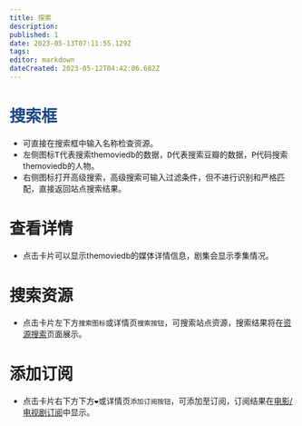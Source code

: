 ```yaml
---
title: 探索
description: 
published: 1
date: 2023-05-13T07:11:55.129Z
tags: 
editor: markdown
dateCreated: 2023-05-12T04:42:06.682Z
---
```


# <font color=#184785>搜索框</font>

- 可直接在搜索框中输入名称检查资源。
- 左侧图标<kbd>T</kbd>代表搜索themoviedb的数据，<kbd>D</kbd>代表搜索豆瓣的数据，<kbd>P</kbd>代码搜索themoviedb的人物。
- 右侧图标打开高级搜索，高级搜索可输入过滤条件，但不进行识别和严格匹配，直接返回站点搜索结果。

# 查看详情

- 点击卡片可以显示themoviedb的媒体详情信息，剧集会显示季集情况。

# 搜索资源

- 点击卡片左下方`搜索图标`或详情页`搜索按钮`，可搜索站点资源，搜索结果将在[资源搜索](/资源搜索)页面展示。

# 添加订阅

- 点击卡片右下方下方`❤`或详情页`添加订阅按钮`，可添加至订阅，订阅结果在[电影/电视剧订阅](/订阅管理#电影/电视剧订阅)中显示。